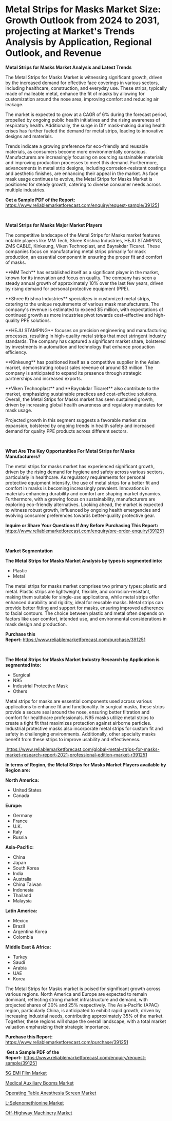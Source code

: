 <p><h1>Metal Strips for Masks Market Size: Growth Outlook from 2024 to 2031, projecting at Market's Trends Analysis by Application, Regional Outlook, and Revenue</h1></p><p><strong>Metal Strips for Masks Market Analysis and Latest Trends</strong></p>
<p><p>The Metal Strips for Masks Market is witnessing significant growth, driven by the increased demand for effective face coverings in various sectors, including healthcare, construction, and everyday use. These strips, typically made of malleable metal, enhance the fit of masks by allowing for customization around the nose area, improving comfort and reducing air leakage. </p><p>The market is expected to grow at a CAGR of 6% during the forecast period, propelled by ongoing public health initiatives and the rising awareness of respiratory health. Additionally, the surge in DIY mask-making during health crises has further fueled the demand for metal strips, leading to innovative designs and materials. </p><p>Trends indicate a growing preference for eco-friendly and reusable materials, as consumers become more environmentally conscious. Manufacturers are increasingly focusing on sourcing sustainable materials and improving production processes to meet this demand. Furthermore, advancements in metal strip designs, including corrosion-resistant coatings and aesthetic finishes, are enhancing their appeal in the market. As face mask usage continues to evolve, the Metal Strips for Masks Market is positioned for steady growth, catering to diverse consumer needs across multiple industries.</p></p>
<p><strong>Get a Sample PDF of the Report:&nbsp;</strong> <a href="https://www.reliablemarketforecast.com/enquiry/request-sample/391251?utm_campaign=1567&utm_medium=2&utm_source=Github&utm_content=ia&utm_term=26102024&utm_id=metal-strips-for-masks">https://www.reliablemarketforecast.com/enquiry/request-sample/391251</a></p>
<p>&nbsp;</p>
<p><strong>Metal Strips for Masks Major Market Players</strong></p>
<p><p>The competitive landscape of the Metal Strips for Masks market features notable players like MM Tech, Shree Krishna Industries, HEJU STAMPING, ZMS CABLE, Kinkeung, Viken Technoplast, and Bayrakdar Ticaret. These companies focus on manufacturing metal strips primarily for mask production, an essential component in ensuring the proper fit and comfort of masks.</p><p>**MM Tech** has established itself as a significant player in the market, known for its innovation and focus on quality. The company has seen a steady annual growth of approximately 10% over the last few years, driven by rising demand for personal protective equipment (PPE). </p><p>**Shree Krishna Industries** specializes in customized metal strips, catering to the unique requirements of various mask manufacturers. The company's revenue is estimated to exceed $5 million, with expectations of continued growth as more industries pivot towards cost-effective and high-quality PPE solutions.</p><p>**HEJU STAMPING** focuses on precision engineering and manufacturing processes, resulting in high-quality metal strips that meet stringent industry standards. The company has captured a significant market share, bolstered by investments in automation and technology that enhance production efficiency.</p><p>**Kinkeung** has positioned itself as a competitive supplier in the Asian market, demonstrating robust sales revenue of around $3 million. The company is anticipated to expand its presence through strategic partnerships and increased exports.</p><p>**Viken Technoplast** and **Bayrakdar Ticaret** also contribute to the market, emphasizing sustainable practices and cost-effective solutions. Overall, the Metal Strips for Masks market has seen sustained growth, driven by increasing global health awareness and regulatory mandates for mask usage.</p><p>Projected growth in this segment suggests a favorable market size expansion, bolstered by ongoing trends in health safety and increased demand for quality PPE products across different sectors.</p></p>
<p>&nbsp;</p>
<p><strong>What Are The Key Opportunities For Metal Strips for Masks Manufacturers?</strong></p>
<p><p>The metal strips for masks market has experienced significant growth, driven by the rising demand for hygiene and safety across various sectors, particularly in healthcare. As regulatory requirements for personal protective equipment intensify, the use of metal strips for a better fit and comfort in masks is becoming increasingly prevalent. Innovations in materials enhancing durability and comfort are shaping market dynamics. Furthermore, with a growing focus on sustainability, manufacturers are exploring eco-friendly alternatives. Looking ahead, the market is expected to witness robust growth, influenced by ongoing health emergencies and evolving consumer preferences towards better-quality protective gear.</p></p>
<p><strong>Inquire or Share Your Questions If Any Before Purchasing This Report:</strong> <a href="https://www.reliablemarketforecast.com/enquiry/pre-order-enquiry/391251?utm_campaign=1567&utm_medium=2&utm_source=Github&utm_content=ia&utm_term=26102024&utm_id=metal-strips-for-masks">https://www.reliablemarketforecast.com/enquiry/pre-order-enquiry/391251</a></p>
<p>&nbsp;</p>
<p><strong>Market Segmentation</strong></p>
<p><strong>The Metal Strips for Masks Market Analysis by types is segmented into:</strong></p>
<p><ul><li>Plastic</li><li>Metal</li></ul></p>
<p><p>The metal strips for masks market comprises two primary types: plastic and metal. Plastic strips are lightweight, flexible, and corrosion-resistant, making them suitable for single-use applications, while metal strips offer enhanced durability and rigidity, ideal for reusable masks. Metal strips can provide better fitting and support for masks, ensuring improved adherence to facial contours. The choice between plastic and metal often depends on factors like user comfort, intended use, and environmental considerations in mask design and production.</p></p>
<p><strong>Purchase this Report:&nbsp;</strong><a href="https://www.reliablemarketforecast.com/purchase/391251?utm_campaign=1567&utm_medium=2&utm_source=Github&utm_content=ia&utm_term=26102024&utm_id=metal-strips-for-masks">https://www.reliablemarketforecast.com/purchase/391251</a></p>
<p>&nbsp;</p>
<p><strong>The Metal Strips for Masks Market Industry Research by Application is segmented into:</strong></p>
<p><ul><li>Surgical</li><li>N95</li><li>Industrial Protective Mask</li><li>Others</li></ul></p>
<p><p>Metal strips for masks are essential components used across various applications to enhance fit and functionality. In surgical masks, these strips provide a secure seal around the nose, ensuring better filtration and comfort for healthcare professionals. N95 masks utilize metal strips to create a tight fit that maximizes protection against airborne particles. Industrial protective masks also incorporate metal strips for custom fit and safety in challenging environments. Additionally, other specialty masks benefit from these strips to improve usability and effectiveness.</p></p>
<p><a href="https://www.reliablemarketforecast.com/global-metal-strips-for-masks-market-research-report-2021-professional-edition-market-r391251?utm_campaign=1567&utm_medium=2&utm_source=Github&utm_content=ia&utm_term=26102024&utm_id=metal-strips-for-masks">&nbsp;https://www.reliablemarketforecast.com/global-metal-strips-for-masks-market-research-report-2021-professional-edition-market-r391251</a></p>
<p><strong>In terms of Region, the Metal Strips for Masks Market Players available by Region are:</strong></p>
<p>
    <p> <strong> North America: </strong>
        <ul>
            <li>United States</li>
            <li>Canada</li>
        </ul>
        </p> 
    <p> <strong> Europe: </strong>
        <ul>
            <li>Germany</li>
            <li>France</li>
            <li>U.K.</li>
            <li>Italy</li>
            <li>Russia</li>
        </ul>
        </p> 
    <p> <strong> Asia-Pacific: </strong>
        <ul>
            <li>China</li>
            <li>Japan</li>
            <li>South Korea</li>
            <li>India</li>
            <li>Australia</li>
            <li>China Taiwan</li>
            <li>Indonesia</li>
            <li>Thailand</li>
            <li>Malaysia</li>
        </ul>
        </p> 
    <p> <strong> Latin America: </strong>
        <ul>
            <li>Mexico</li>
            <li>Brazil</li>
            <li>Argentina Korea</li>
            <li>Colombia</li>
        </ul>
        </p> 
    <p> <strong> Middle East & Africa: </strong>
        <ul>
            <li>Turkey</li>
            <li>Saudi</li>
            <li>Arabia</li>
            <li>UAE</li>
            <li>Korea</li>
        </ul>
    </p>
    </p>
<p><p>The Metal Strips for Masks market is poised for significant growth across various regions. North America and Europe are expected to remain dominant, reflecting strong market infrastructure and demand, with projected shares of 30% and 25% respectively. The Asia-Pacific (APAC) region, particularly China, is anticipated to exhibit rapid growth, driven by increasing industrial needs, contributing approximately 35% of the market. Together, these regions will shape the overall landscape, with a total market valuation emphasizing their strategic importance.</p></p>
<p><strong>Purchase this Report: </strong><a href="https://www.reliablemarketforecast.com/purchase/391251?utm_campaign=1567&utm_medium=2&utm_source=Github&utm_content=ia&utm_term=26102024&utm_id=metal-strips-for-masks">https://www.reliablemarketforecast.com/purchase/391251</a></p>
<p>&nbsp;<strong>Get a Sample PDF of the Report:&nbsp;&nbsp;</strong><a href="https://www.reliablemarketforecast.com/enquiry/request-sample/391251?utm_campaign=1567&utm_medium=2&utm_source=Github&utm_content=ia&utm_term=26102024&utm_id=metal-strips-for-masks">https://www.reliablemarketforecast.com/enquiry/request-sample/391251</a></p>
<p><strong></strong></p>
<p><p><a href="https://github.com/NargisHussain75/Market-Research-Report-List-1/blob/main/5g-emi-film-market.md?utm_campaign=1567&utm_medium=2&utm_source=Github&utm_content=ia&utm_term=26102024&utm_id=metal-strips-for-masks">5G EMI Film Market</a></p><p><a href="https://www.linkedin.com/pulse/medical-auxiliary-booms-industry-sector-new-technologies-market-z6icf?utm_campaign=1567&utm_medium=2&utm_source=Github&utm_content=ia&utm_term=26102024&utm_id=metal-strips-for-masks">Medical Auxiliary Booms Market</a></p><p><a href="https://www.linkedin.com/pulse/operating-table-anesthesia-screen-industry-sector-new-technologies-s45xf?utm_campaign=1567&utm_medium=2&utm_source=Github&utm_content=ia&utm_term=26102024&utm_id=metal-strips-for-masks">Operating Table Anesthesia Screen Market</a></p><p><a href="https://www.linkedin.com/pulse/l-selenomethionine-market-consolidation-impact-structure-2024-2031-9dpdc?utm_campaign=1567&utm_medium=2&utm_source=Github&utm_content=ia&utm_term=26102024&utm_id=metal-strips-for-masks">L-Selenomethionine Market</a></p><p><a href="https://www.linkedin.com/pulse/sustainability-trends-off-highway-machinery-industry-market-dz5ne?utm_campaign=1567&utm_medium=2&utm_source=Github&utm_content=ia&utm_term=26102024&utm_id=metal-strips-for-masks">Off-Highway Machinery Market</a></p></p>